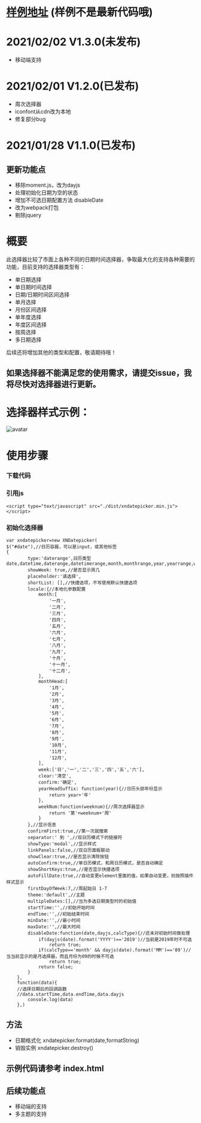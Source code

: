 
# [样例地址](https://www.jq22.com/yanshi23561) (样例不是最新代码哦)
# 2021/02/02 V1.3.0(未发布)
+ 移动端支持

# 2021/02/01 V1.2.0(已发布)
+ 周次选择器
+ iconfont从cdn改为本地
+ 修复部分bug

# 2021/01/28 V1.1.0(已发布)
## 更新功能点
+ 移除moment.js，改为dayjs
+ 处理初始化日期为空的状态
+ 增加不可选日期配置方法 disableDate
+ 改为webpack打包
+ 剔除jquery

# 概要
此选择器比较了市面上各种不同的日期时间选择器，争取最大化的支持各种需要的功能，目前支持的选择器类型有：
+ 单日期选择
+ 单日期时间选择
+ 日期/日期时间区间选择
+ 单月选择
+ 月份区间选择
+ 单年度选择
+ 年度区间选择
+ 按周选择
+ 多日期选择

后续还将增加其他的类型和配置，敬请期待哦！

## 如果选择器不能满足您的使用需求，请提交issue，我将尽快对选择器进行更新。

# 选择器样式示例：
![avatar](https://raw.githubusercontent.com/fanaiai/xndatepicker/main/img/%E4%BC%81%E4%B8%9A%E5%BE%AE%E4%BF%A1%E6%88%AA%E5%9B%BE_16098368986650.png)
# 使用步骤
### 下载代码
### 引用js
    <script type="text/javascript" src="./dist/xndatepicker.min.js"></script>
    
### 初始化选择器
    var xndatepicker=new XNDatepicker(
    $("#date"),//日历容器，可以是input，或其他标签
    {
            type:'daterange',日历类型 date,datetime,daterange,datetimerange,month,monthrange,year,yearrange,week,multiple,weeknum,weeknumrange
            showWeek: true,//是否显示周几
            placeholder:'请选择',
            shortList: [],//快捷选项，不写使用默认快捷选项
            locale:{//本地化参数配置
                month:[
                    '一月',
                    '二月',
                    '三月',
                    '四月',
                    '五月',
                    '六月',
                    '七月',
                    '八月',
                    '九月',
                    '十月',
                    '十一月',
                    '十二月',
                ],
                monthHead:[
                    '1月',
                    '2月',
                    '3月',
                    '4月',
                    '5月',
                    '6月',
                    '7月',
                    '8月',
                    '9月',
                    '10月',
                    '11月',
                    '12月',
                ],
                week:['日','一','二','三','四','五','六'],
                clear:'清空',
                confirm:'确定',
                yearHeadSuffix: function(year){//日历头部年份显示
                    return year+'年'
                },
                weekNum:function(weeknum){//周次选择器显示
                    return '第'+weeknum+'周'
                }
            },//显示信息
            confirmFirst:true,//第一次就搜索
            separator:' 到 ',//双日历模式下的链接符
            showType:'modal',//显示样式
            linkPanels:false,//双日历面板联动
            showClear:true,//是否显示清除按钮
            autoConfirm:true,//单日历模式，和周日历模式，是否自动确定
            showShortKeys:true,//是否显示快捷选项
            autoFillDate:true,//自动变更element里面的值，如果自动变更，则按照插件样式显示
            firstDayOfWeek:7,//周起始日 1-7
            theme:'default',//主题
            multipleDates:[],//当为多选日期类型时的初始值
            startTime:'',//初始开始时间
            endTime:'',//初始结束时间
            minDate:'',//最小时间
            maxDate:'',//最大时间
            disableDate:function(date,dayjs,calcType){//还未对初始时间做处理
                if(dayjs(date).format('YYYY')=='2019')//当前是2019年时不可选
                    return true;
                if(calcType=='month' && dayjs(date).format('MM')=='09')//当当前显示的是月选择器，而且月份为09的时候不可选
                    return true;
                return false;
            }
        },
        function(data){ 
        //选择日期后的回调函数
        //data.startTime,data.endTime,data.dayjs
            console.log(data)
        },)
## 方法
+ 日期格式化 xndatepicker.format(date,formatString)
+ 销毁实例 xndatepicker.destroy()
## 示例代码请参考 index.html
## 后续功能点
+ 移动端的支持
+ 多主题的支持
